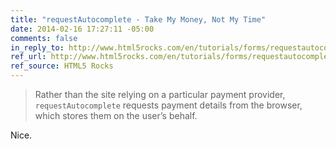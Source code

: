 ```yaml
---
title: "requestAutocomplete - Take My Money, Not My Time"
date: 2014-02-16 17:27:11 -05:00
comments: false
in_reply_to: http://www.html5rocks.com/en/tutorials/forms/requestautocomplete/
ref_url: http://www.html5rocks.com/en/tutorials/forms/requestautocomplete/
ref_source: HTML5 Rocks
---
```


> Rather than the site relying on a particular payment provider, `requestAutocomplete` requests payment details from the browser, which stores them on the user’s behalf.

Nice.